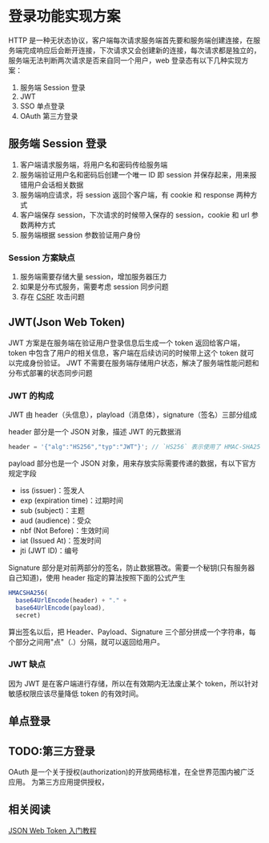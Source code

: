 # 登录功能实现方案

HTTP 是一种无状态协议，客户端每次请求服务端首先要和服务端创建连接，在服务端完成响应后会断开连接，下次请求又会创建新的连接，每次请求都是独立的，服务端无法判断两次请求是否来自同一个用户，web 登录态有以下几种实现方案：

1. 服务端 Session 登录
2. JWT
3. SSO 单点登录
4. OAuth 第三方登录

## 服务端 Session 登录

1. 客户端请求服务端，将用户名和密码传给服务端
2. 服务端验证用户名和密码后创建一个唯一 ID 即 session 并保存起来，用来报错用户会话相关数据
3. 服务端响应请求，将 session 返回个客户端，有 cookie 和 response 两种方式
4. 客户端保存 session，下次请求的时候带入保存的 session，cookie 和 url 参数两种方式
5. 服务端根据 session 参数验证用户身份

### Session 方案缺点

1. 服务端需要存储大量 session，增加服务器压力
2. 如果是分布式服务，需要考虑 session 同步问题
3. 存在 [CSRF](../../07.基础/05-安全/CSRF.md) 攻击问题

## JWT(Json Web Token)

JWT 方案是在服务端在验证用户登录信息后生成一个 token 返回给客户端，token 中包含了用户的相关信息，客户端在后续访问的时候带上这个 token 就可以完成身份验证。
JWT 不需要在服务端存储用户状态，解决了服务端性能问题和分布式部署的状态同步问题

### JWT 的构成

JWT 由 header（头信息），playload（消息体），signature（签名）三部分组成

header 部分是一个 JSON 对象，描述 JWT 的元数据消

```javascript
header = '{"alg":"HS256","typ":"JWT"}'; // `HS256` 表示使用了 HMAC-SHA256 来生成签名。typ声明令牌类型，统一为JWT
```

payload 部分也是一个 JSON 对象，用来存放实际需要传递的数据，有以下官方规定字段

- iss (issuer)：签发人
- exp (expiration time)：过期时间
- sub (subject)：主题
- aud (audience)：受众
- nbf (Not Before)：生效时间
- iat (Issued At)：签发时间
- jti (JWT ID)：编号

Signature 部分是对前两部分的签名，防止数据篡改。需要一个秘钥(只有服务器自己知道)，使用 header 指定的算法按照下面的公式产生

```JavaScript
HMACSHA256(
  base64UrlEncode(header) + "." +
  base64UrlEncode(payload),
  secret)
```

算出签名以后，把 Header、Payload、Signature 三个部分拼成一个字符串，每个部分之间用"点"（.）分隔，就可以返回给用户。

### JWT 缺点

因为 JWT 是在客户端进行存储，所以在有效期内无法废止某个 token，所以针对敏感权限应该尽量降低 token 的有效时间。

## 单点登录

## TODO:第三方登录

OAuth 是一个关于授权(authorization)的开放网络标准，在全世界范围内被广泛应用。
为第三方应用提供授权，

## 相关阅读

[JSON Web Token 入门教程](http://www.ruanyifeng.com/blog/2018/07/json_web_token-tutorial.html)
